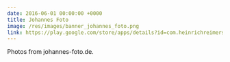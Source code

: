 ```yaml
---
date: 2016-06-01 00:00:00 +0000
title: Johannes Foto
image: /res/images/banner_johannes_foto.png
link: https://play.google.com/store/apps/details?id=com.heinrichreimersoftware.johannesfoto
---
```

Photos from johannes-foto.de.